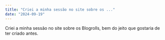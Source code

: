```yaml
---
title: "Criei a minha sessão no site sobre os ..."
date: "2024-09-19"
---
```


Criei a minha sessão no site sobre os Blogrolls, bem do jeito que gostaria de ter criado antes.
